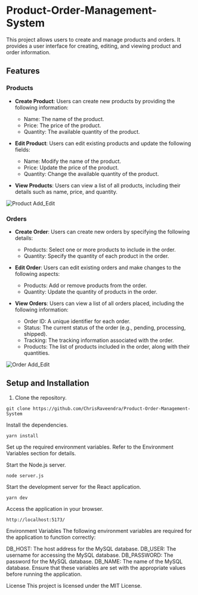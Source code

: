 # Product-Order-Management-System

This project allows users to create and manage products and orders. It provides a user interface for creating, editing, and viewing product and order information.

## Features

### Products

- **Create Product**: Users can create new products by providing the following information:

  - Name: The name of the product.
  - Price: The price of the product.
  - Quantity: The available quantity of the product.

- **Edit Product**: Users can edit existing products and update the following fields:

  - Name: Modify the name of the product.
  - Price: Update the price of the product.
  - Quantity: Change the available quantity of the product.

- **View Products**: Users can view a list of all products, including their details such as name, price, and quantity.

![Product Add_Edit](https://github.com/ChrisRaveendra/Product-Order-Management-System/assets/14883146/028aefbb-a4df-414d-a046-839135e10d47)

### Orders

- **Create Order**: Users can create new orders by specifying the following details:

  - Products: Select one or more products to include in the order.
  - Quantity: Specify the quantity of each product in the order.

- **Edit Order**: Users can edit existing orders and make changes to the following aspects:

  - Products: Add or remove products from the order.
  - Quantity: Update the quantity of products in the order.

- **View Orders**: Users can view a list of all orders placed, including the following information:
  - Order ID: A unique identifier for each order.
  - Status: The current status of the order (e.g., pending, processing, shipped).
  - Tracking: The tracking information associated with the order.
  - Products: The list of products included in the order, along with their quantities.

![Order Add_Edit](https://github.com/ChrisRaveendra/Product-Order-Management-System/assets/14883146/4602c0c3-b5ea-4539-861a-39fc41de3c51)

## Setup and Installation

1. Clone the repository.

```shell
git clone https://github.com/ChrisRaveendra/Product-Order-Management-System
```

Install the dependencies.

```shell
yarn install
```

Set up the required environment variables. Refer to the Environment Variables section for details.

Start the Node.js server.

```shell
node server.js
```

Start the development server for the React application.

```shell
yarn dev
```

Access the application in your browser.

```shell
http://localhost:5173/
```

Environment Variables
The following environment variables are required for the application to function correctly:

DB_HOST: The host address for the MySQL database.
DB_USER: The username for accessing the MySQL database.
DB_PASSWORD: The password for the MySQL database.
DB_NAME: The name of the MySQL database.
Ensure that these variables are set with the appropriate values before running the application.

License
This project is licensed under the MIT License.
